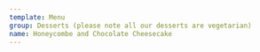 ```yaml
---
template: Menu
group: Desserts (please note all our desserts are vegetarian)
name: Honeycombe and Chocolate Cheesecake
---
```

